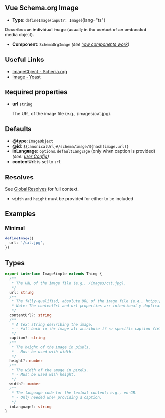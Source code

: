 ## Vue Schema.org Image

- **Type**: `defineImage(input?: Image)`{lang="ts"}

Describes an individual image (usually in the context of an embedded media object).

- **Component**: `SchemaOrgImage` _(see [how components work](/guide/guides/components))_

## Useful Links

- [ImageObject - Schema.org](https://schema.org/ImageObject)
- [Image - Yoast](https://developer.yoast.com/features/schema/pieces/image)

## Required properties

- **url** `string`

  The URL of the image file (e.g., /images/cat.jpg).


## Defaults

- **@type**: `ImageObject`
- **@id**: `${canonicalUrl}#/schema/image/${hash(image.url)}`
- **inLanguage**: `options.defaultLanguage` (only when caption is provided) _(see: [user Config](/guide/guides/user-config))_
- **contentUrl**: is set to `url`


## Resolves

See [Global Resolves](/guide/getting-started/how-it-works#global-resolves) for full context.

- `width` and `height` must be provided for either to be included

## Examples


### Minimal

```ts
defineImage({
  url: '/cat.jpg',
})
```


## Types

```ts
export interface ImageSimple extends Thing {
  /**
   * The URL of the image file (e.g., /images/cat.jpg).
   */
  url: string
  /**
   * The fully-qualified, absolute URL of the image file (e.g., https://www.example.com/images/cat.jpg).
   * Note: The contentUrl and url properties are intentionally duplicated.
   */
  contentUrl?: string
  /**
   * A text string describing the image.
   * - Fall back to the image alt attribute if no specific caption field exists or is defined.
   */
  caption?: string
  /**
   * The height of the image in pixels.
   * - Must be used with width.
   */
  height?: number
  /**
   * The width of the image in pixels.
   * - Must be used with height.
   */
  width?: number
  /**
   * The language code for the textual content; e.g., en-GB.
   * - Only needed when providing a caption.
   */
  inLanguage?: string
}
```
